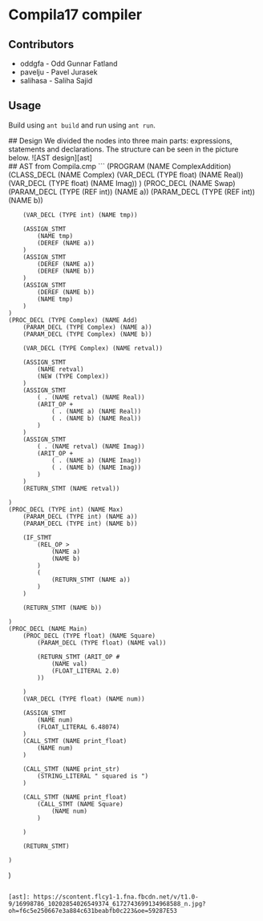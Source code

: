 # Compila17 compiler
## Contributors
- oddgfa - Odd Gunnar Fatland
- pavelju - Pavel Jurasek
- salihasa - Saliha Sajid

## Usage
Build using `ant build` and run using `ant run`.

<div style="page-break-after: always;"></div>
## Design
We divided the nodes into three main parts: expressions, statements and declarations. The structure can be seen in the picture below.
![AST design][ast]

<div style="page-break-after: always;"></div>
## AST from Compila.cmp
```
(PROGRAM (NAME ComplexAddition)
	(CLASS_DECL (NAME Complex)
		(VAR_DECL (TYPE float) (NAME Real))
		(VAR_DECL (TYPE float) (NAME Imag))
	)
	(PROC_DECL (NAME Swap)
		(PARAM_DECL (TYPE (REF int)) (NAME a))
		(PARAM_DECL (TYPE (REF int)) (NAME b))

		(VAR_DECL (TYPE int) (NAME tmp))

		(ASSIGN_STMT
			(NAME tmp)
			(DEREF (NAME a))
		)
		(ASSIGN_STMT
			(DEREF (NAME a))
			(DEREF (NAME b))
		)
		(ASSIGN_STMT
			(DEREF (NAME b))
			(NAME tmp)
		)
	)
	(PROC_DECL (TYPE Complex) (NAME Add)
		(PARAM_DECL (TYPE Complex) (NAME a))
		(PARAM_DECL (TYPE Complex) (NAME b))

		(VAR_DECL (TYPE Complex) (NAME retval))

		(ASSIGN_STMT
			(NAME retval)
			(NEW (TYPE Complex))
		)
		(ASSIGN_STMT
			( . (NAME retval) (NAME Real))
			(ARIT_OP +
				( . (NAME a) (NAME Real))
				( . (NAME b) (NAME Real))
			)
		)
		(ASSIGN_STMT
			( . (NAME retval) (NAME Imag))
			(ARIT_OP +
				( . (NAME a) (NAME Imag))
				( . (NAME b) (NAME Imag))
			)
		)
		(RETURN_STMT (NAME retval))

	)
	(PROC_DECL (TYPE int) (NAME Max)
		(PARAM_DECL (TYPE int) (NAME a))
		(PARAM_DECL (TYPE int) (NAME b))

		(IF_STMT
			(REL_OP >
				(NAME a)
				(NAME b)
			)
			(
				(RETURN_STMT (NAME a))
			)
		)

		(RETURN_STMT (NAME b))

	)
	(PROC_DECL (NAME Main)
		(PROC_DECL (TYPE float) (NAME Square)
			(PARAM_DECL (TYPE float) (NAME val))

			(RETURN_STMT (ARIT_OP #
				(NAME val)
				(FLOAT_LITERAL 2.0)
			))

		)
		(VAR_DECL (TYPE float) (NAME num))

		(ASSIGN_STMT
			(NAME num)
			(FLOAT_LITERAL 6.48074)
		)
		(CALL_STMT (NAME print_float)
			(NAME num)
		)

		(CALL_STMT (NAME print_str)
			(STRING_LITERAL " squared is ")
		)

		(CALL_STMT (NAME print_float)
			(CALL_STMT (NAME Square)
				(NAME num)
			)

		)

		(RETURN_STMT)

	)
)
```

[ast]: https://scontent.flcy1-1.fna.fbcdn.net/v/t1.0-9/16998786_10202854026549374_6172743699134968588_n.jpg?oh=f6c5e250667e3a884c631beabfb0c223&oe=59287E53
